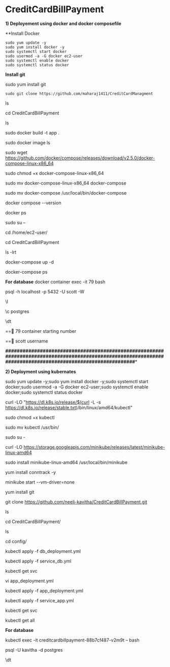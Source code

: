 # CreditCardBillPayment




**1) Deployement using docker and docker composefile**

**Install Docker
````
sudo yum update -y
sudo yum install docker -y
sudo systemctl start docker
sudo usermod -a -G docker ec2-user
sudo systemctl enable docker
sudo systemctl status docker

````

**Install git**

sudo yum install git
````
sudo git clone https://github.com/maharaj1411/CreditCardManagment
````
ls

cd CreditCardBillPayment

ls

sudo docker build -t app .

sudo docker image ls

sudo wget https://github.com/docker/compose/releases/download/v2.5.0/docker-compose-linux-x86_64

sudo chmod +x docker-compose-linux-x86_64

sudo mv docker-compose-linux-x86_64 docker-compose

sudo mv docker-compose /usr/local/bin/docker-compose

docker compose --version

docker ps


sudo su –

cd /home/ec2-user/

cd CreditCardBillPayment

ls -lrt

docker-compose up -d

docker-compose ps

**For database**
docker container exec -it 79 bash

psql -h localhost -p 5432 -U scott -W

\l

\c postgres

\dt

==  79 container starting number

== scott username




**###########################################################################################################################################################***



**2) Deployment using kubernates**


sudo yum update -y;sudo yum install docker -y;sudo systemctl start docker;sudo usermod -a -G docker ec2-user;sudo systemctl enable docker;sudo systemctl status docker

curl -LO "https://dl.k8s.io/release/$(curl -L -s https://dl.k8s.io/release/stable.txt)/bin/linux/amd64/kubectl"

sudo chmod +x kubectl

sudo mv kubectl /usr/bin/
 
sudo su -

curl -LO https://storage.googleapis.com/minikube/releases/latest/minikube-linux-amd64

sudo install minikube-linux-amd64 /usr/local/bin/minikube
 
yum install conntrack -y

minikube start --vm-driver=none

yum install git

git clone https://github.com/neeli-kavitha/CreditCardBillPayment.git

ls

cd CreditCardBillPayment/

ls

cd config/

kubectl apply -f db_deployment.yml

kubectl apply -f service_db.yml

kubectl get svc

vi app_deployment.yml

kubectl apply -f app_deployment.yml

kubectl apply -f service_app.yml

kubectl get svc 

kubectl get all

**For database**

kubectl exec -it creditcardbillpayment-88b7cf487-v2m9t – bash

psql -U kavitha -d postgres

\dt


